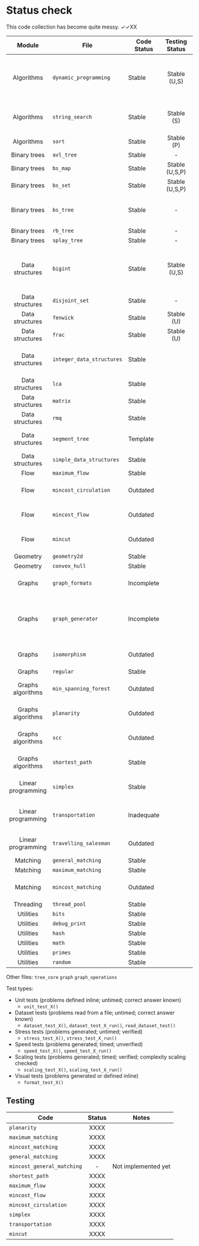 # Status check

This code collection has become quite messy. ✓✓XX

| Module              | File                        | Code Status  | Testing Status | Notes |
|:-------------------:|-----------------------------|--------------|:--------------:|-------|
| Algorithms          |`dynamic_programming        `| Stable       | Stable (U,S)   | Multibin knapsack, minimum bin packing (separate knapsack) |
| Algorithms          |`string_search              `| Stable       | Stable (S)     | Suffix array, suffix tree, manacher's algorithm |
| Algorithms          |`sort                       `| Stable       | Stable (P)     | |
| Binary trees        |`avl_tree                   `| Stable       | -              | |
| Binary trees        |`bs_map                     `| Stable       | Stable (U,S,P) | |
| Binary trees        |`bs_set                     `| Stable       | Stable (U,S,P) | |
| Binary trees        |`bs_tree                    `| Stable       | -              | Missing some libcpp methods with hints |
| Binary trees        |`rb_tree                    `| Stable       | -              | |
| Binary trees        |`splay_tree                 `| Stable       | -              | |
| Data structures     |`bigint                     `| Stable       | Stable (U,S)   | Convoluted, needs cleanup: use debug functions, improve distribution |
| Data structures     |`disjoint_set               `| Stable       | -              | |
| Data structures     |`fenwick                    `| Stable       | Stable (U)     | |
| Data structures     |`frac                       `| Stable       | Stable (U)     | |
| Data structures     |`integer_data_structures    `| Stable       |                | Only heaps are performance tested on dijkstra |
| Data structures     |`lca                        `| Stable       |                | Needs restyle |
| Data structures     |`matrix                     `| Stable       |                | |
| Data structures     |`rmq                        `| Stable       |                | |
| Data structures     |`segment_tree               `| Template     |                | It's a template but could be basic tested |
| Data structures     |`simple_data_structures     `| Stable       |                | |
| Flow                |`maximum_flow               `| Stable       |                | |
| Flow                |`mincost_circulation        `| Outdated     |                | Not adapted to new edges_t graph interface |
| Flow                |`mincost_flow               `| Outdated     |                | Not adapted to new edges_t graph interface |
| Flow                |`mincut                     `| Outdated     |                | Not adapted to new edges_t graph interface |
| Geometry            |`geometry2d                 `| Stable       |                | |
| Geometry            |`convex_hull                `| Stable       |                | |
| Graphs              |`graph_formats              `| Incomplete   |                | Standardized reading and writing, restyle |
| Graphs              |`graph_generator            `| Incomplete   |                | Missing flow, circulation, shortest paths, matching and planarity generators |
| Graphs              |`isomorphism                `| Outdated     |                | Not adapted to new edges_t graph interface |
| Graphs              |`regular                    `| Stable       |                | |
| Graphs algorithms   |`min_spanning_forest        `| Outdated     |                | Not adapted to new edges_t graph interface |
| Graphs algorithms   |`planarity                  `| Outdated     |                | Not adapted to new edges_t graph interface |
| Graphs algorithms   |`scc                        `| Outdated     |                | Not adapted to new edges_t graph interface |
| Graphs algorithms   |`shortest_path              `| Stable       |                | Johnson's not correctly implemented |
| Linear programming  |`simplex                    `| Stable       |                | Missing support for x <= 0 and x in R |
| Linear programming  |`transportation             `| Inadequate   |                | Inefficient implementation and bad interface |
| Linear programming  |`travelling_salesman        `| Outdated     |                | Needs an interface change |
| Matching            |`general_matching           `| Stable       |                | |
| Matching            |`maximum_matching           `| Stable       |                | |
| Matching            |`mincost_matching           `| Outdated     |                | Not adapted to new edges_t graph interface |
| Threading           |`thread_pool                `| Stable       |                | |
| Utilities           |`bits                       `| Stable       |                | |
| Utilities           |`debug_print                `| Stable       |                | |
| Utilities           |`hash                       `| Stable       |                | |
| Utilities           |`math                       `| Stable       |                | |
| Utilities           |`primes                     `| Stable       |                | |
| Utilities           |`random                     `| Stable       |                | |

Other files: `tree_core` `graph` `graph_operations`

Test types:

- Unit tests (problems defined inline; untimed; correct answer known)
  - `unit_test_X()`
- Dataset tests (problems read from a file; untimed; correct answer known)
  - `dataset_test_X()`, `dataset_test_X_run()`, `read_dataset_test()`
- Stress tests (problems generated; untimed; verified)
  - `stress_test_X()`, `stress_test_X_run()`
- Speed tests (problems generated; timed; unverified)
  - `speed_test_X()`, `speed_test_X_run()`
- Scaling tests (problems generated; timed; verified; complexity scaling checked)
  - `scaling_test_X()`, `scaling_test_X_run()`
- Visual tests (problems generated or defined inline)
  - `format_test_X()`

## Testing

| Code                     | Status | Notes |
|--------------------------|:------:|-------|
|`planarity               `|  XXXX  |       |
|`maximum_matching        `|  XXXX  |       |
|`mincost_matching        `|  XXXX  |       |
|`general_matching        `|  XXXX  |       |
|`mincost_general_matching`|  -     | Not implemented yet |
|`shortest_path           `|  XXXX  |       |
|`maximum_flow            `|  XXXX  |       |
|`mincost_flow            `|  XXXX  |       |
|`mincost_circulation     `|  XXXX  |       |
|`simplex                 `|  XXXX  |       |
|`transportation          `|  XXXX  |       |
|`mincut                  `|  XXXX  |       |
